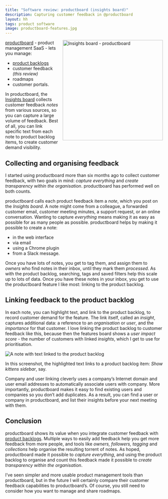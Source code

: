 ```yaml
---
title: "Software review: productboard (insights board)"
description: Capturing customer feedback in @productboard
layout: hh
tags: product software
image: productboard-features.jpg
---
```


<img src="productboard-insights.png" alt="Insights board - productboard" style="width:320px;float:right;margin:0 0 1em 1em">

[productboard](https://www.productboard.com/) - product management SaaS - lets you manage:

* [product backlogs](productboard-customer-feedback-review)
* customer feedback _(this review)_
* roadmaps
* customer portals.

In productboard, the 
[Insights board](https://help.productboard.com/en/articles/260210-5-insights-understand-what-users-need)
collects customer feedback _notes_ from various sources, so you can capture a large volume of feedback.
Best of all, you can link specific text from each note to product backlog items, to create customer demand visibility.

## Collecting and organising feedback

I started using productboard more than six months ago to collect customer feedback, with two goals in mind: _capture everything_ and _create transparency within the organisation_.
productboard has performed well on both counts.

productboard calls each product feedback item a _note_, which you post on the _Insights board_.
A note might come from a colleague, a forwarded customer email, customer meeting minutes, a support request, or an online conversation.
Wanting to capture _everything_ means making it as easy as possible for as many people as possible.
productboard helps by making it possible to create a note:

* in the web interface
* via email
* using a Chrome plugin
* from a Slack message.

Once you have lots of notes, you get to tag them, and assign them to _owners_ who find notes in their inbox, until they mark them _processed_.
As with the product backlog, searching, tags and saved filters help this scale up to lots of data.
Once you have these notes in your inbox, you get to use the productboard feature I like most: linking to the product backlog.

## Linking feedback to the product backlog

In each note, you can highlight text, and link to the product backlog, to record customer demand for the feature.
The link itself, called an _insight_, captures additional data: a reference to an _organisation_ or _user_, and the _importance_ for that customer.
I love linking the product backlog to customer feedback like this, because then the features board shows a _user impact score_ - the number of customers with linked _insights_, which I get to use for prioritisation.

![A note with text linked to the product backlog](productboard-insights.png)

In this screenshot, the highlighted text links to a product backlog item: _Show kittens sidebar_, say.

Company and user linking cleverly uses a company’s Internet domain and user email addresses to automatically associate users with company.
More importantly, productboard makes it easy to find existing users and companies so you don’t add duplicates.
As a result, you can find a user or company in productboard, and list their insights before your next meeting with them.

## Conclusion

productboard shows its value when you integrate customer feedback with 
[product backlogs](productboard-customer-feedback-review).
Multiple ways to easily add feedback help you get more feedback from more people, and tools like _owners, followers, tagging_ and _collections_ help organise the resulting torrent of notes.
As hoped, productboard made it possible to _capture everything_, and using the product backlog to organise and count this feedback made it possible to _create transparency within the organisation_.

I’ve seen simpler and more usable product management tools than productboard, but in the future I will certainly compare their customer feedback capabilities to productboard’s.
Of course, you still need to consider how you want to manage and share roadmaps.
